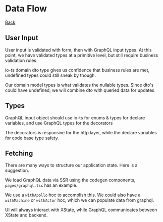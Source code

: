 # Data Flow

[Back](../../README.md)

## User Input

User input is validated with form, then with GraphQL input types. At this point, we have validated types at a primitive level, but still require business validation rules.

io-ts domain dto type gives us confidence that business rules are met, undefined types could still sneak by though.

Our domain model types is what validates the nullable types. Since dto's could have undefined, we will combine dto with queried data for updates.

## Types

GraphQL input object should use io-ts for enums & types for declare variables, and use GraphQL types for the decorators

The decorators is responsive for the http layer, while the declare variables for code base type safety.

## Fetching

There are many ways to structure our application state. Here is a suggestion.

We load GraphQL data via SSR using the codegen components, `pages/graphql.tsx` has an example.

We use a `withApollo` hoc to accomplish this. We could also have a `withMachine` or `withActor` hoc, which we can populate data from graphql.

UI will always interact with XState, while GraphQL communicates between XState and backend.
